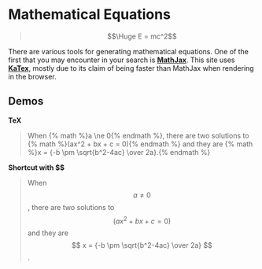 # Mathematical Equations

> $$\Huge E = mc^2$$

There are various tools for generating mathematical equations. One of the first that you may encounter in your search is [**MathJax**](https://www.mathjax.org/). This site uses [**KaTex**](https://khan.github.io/KaTeX/), mostly due to its claim of being faster than MathJax when rendering in the browser.

## Demos

**TeX**

> When {% math %}a \ne 0{% endmath %}, there are two solutions to {% math %}(ax^2 + bx + c = 0){% endmath %} and they are {% math %}x = {-b \pm \sqrt{b^2-4ac} \over 2a}.{% endmath %}

**Shortcut with &dollar;&dollar;**

> When $$ a \ne 0 $$, there are two solutions to $$ (ax^2 + bx + c = 0) $$ and they are $$ x = {-b \pm \sqrt{b^2-4ac} \over 2a} $$.

